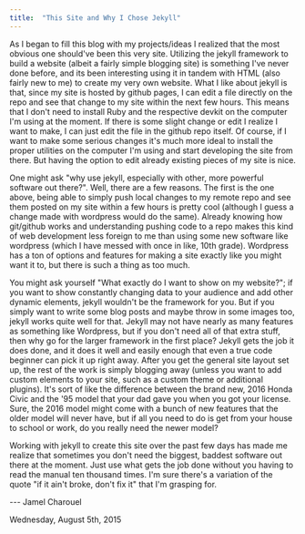 ```yaml
---
title:  "This Site and Why I Chose Jekyll"
---
```


As I began to fill this blog with my projects/ideas I realized that the most obvious one should've been this very site. Utilizing the jekyll framework to build a website (albeit a fairly simple blogging site) is something I've never done before, and its been interesting using it in tandem with HTML (also fairly new to me) to create my very own website. What I like about jekyll is that, since my site is hosted by github pages, I can edit a file directly on the repo and see that change to my site within the next few hours. This means that I don't need to install Ruby and the respective devkit on the computer I'm using at the moment. If there is some slight change or edit I realize I want to make, I can just edit the file in the github repo itself. Of course, if I want to make some serious changes it's much more ideal to install the proper utilities on the computer I'm using and start developing the site from there. But having the option to edit already existing pieces of my site is nice. 

One might ask "why use jekyll, especially with other, more powerful software out there?". Well, there are a few reasons. The first is the one above, being able to simply push local changes to my remote repo and see them posted on my site within a few hours is pretty cool (although I guess a change made with wordpress would do the same). Already knowing how git/github works and understanding pushing code to a repo makes this kind of web development less foreign to me than using some new software like wordpress (which I have messed with once in like, 10th grade). Wordpress has a ton of options and features for making a site exactly like you might want it to, but there is such a thing as too much. 

You might ask yourself "What exactly do I want to show on my website?"; if you want to show constantly changing data to your audience and add other dynamic elements, jekyll wouldn't be the framework for you. But if you simply want to write some blog posts and maybe throw in some images too, jekyll works quite well for that. Jekyll may not have nearly as many features as something like Wordpress, but if you don't need all of that extra stuff, then why go for the larger framework in the first place? Jekyll gets the job it does done, and it does it well and easily enough that even a true code beginner can pick it up right away. After you get the general site layout set up, the rest of the work is simply blogging away (unless you want to add custom elements to your site, such as a custom theme or additional plugins). It's sort of like the difference between the brand new, 2016 Honda Civic and the '95 model that your dad gave you when you got your license. Sure, the 2016 model might come with a bunch of new features that the older model will never have, but if all you need to do is get from your house to school or work, do you really need the newer model? 

Working with jekyll to create this site over the past few days has made me realize that sometimes you don't need the biggest, baddest software out there at the moment. Just use what gets the job done without you having to read the manual ten thousand times. I'm sure there's a variation of the quote "if it ain't broke, don't fix it" that I'm grasping for.


--- Jamel Charouel

Wednesday, August 5th, 2015
